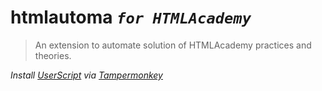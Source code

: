 # htmlautoma *`for HTMLAcademy`*
> An extension to automate solution of HTMLAcademy practices and theories.

*Install [UserScript](src/script.js) via [Tampermonkey](https://tampermonkey.net)*